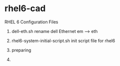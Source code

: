 # rhel6-cad

RHEL 6 Configuration Files

1. dell-eth.sh
   rename dell Ethernet em --> eth
   
2. rhel6-system-initial-script.sh
   init script file for rhel6

3. preparing


4.
